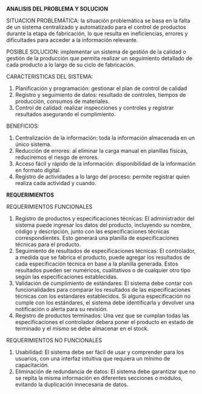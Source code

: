 **ANALISIS DEL PROBLEMA Y SOLUCION**

SITUACION PROBLEMÁTICA: la situación problemática se basa en la falta de un sistema centralizado y automatizado para el control de productos durante la etapa de fabricación, lo que resulta en ineficiencias, errores y dificultades para acceder a la información relevante.

POSIBLE SOLUCION: implementar un sistema de gestión de la calidad o gestión de la producción que permita realizar un seguimiento detallado de cada producto a lo largo de su ciclo de fabricación.

CARACTERISTICAS DEL SISTEMA:
1. 	Planificación y programación: gestionar el plan de control de calidad
2.	Registro y seguimiento de datos: resultado de controles, tiempos de producción, consumos de materiales.
3.	Control de calidad: realizar inspecciones y controles y registrar resultados asegurando el cumplimiento.

BENEFICIOS:
1.	Centralización de la información: toda la información almacenada en un único sistema.
2.	Reducción de errores: al eliminar la carga manual en planillas físicas, reduciremos el riesgo de errores.
3.	Acceso fácil y rápido de la información: disponibilidad de la información en formato digital. 
4.	Registro de actividades a lo largo del proceso: permite registrar quien realiza cada actividad y cuando.

**REQUERIMIENTOS**

REQUERIMIENTOS FUNCIONALES
1. Registro de productos y especificaciones técnicas: El administrador del sistema puede ingresar los datos del producto, incluyendo su nombre, código y descripción, junto con las especificaciones técnicas correspondientes. Esto generará una planilla de especificaciones técnicas para el producto.
2. Seguimiento de resultados de especificaciones técnicas: El controlador, a medida que se fabrica el producto, puede agregar los resultados de cada especificación técnica en base a la planilla generada. Estos resultados pueden ser numéricos, cualitativos o de cualquier otro tipo según las especificaciones establecidas.
3. Validación de cumplimiento de estándares: El sistema debe contar con funcionalidades para comparar los resultados de las especificaciones técnicas con los estándares establecidos. Si alguna especificación no cumple con los estándares, el sistema debe identificarla y devolver una notificación o alerta para su revisión.
4.	Registro de productos terminados: Una vez que se cumplan todas las especificaciones el controlador debera poner el producto en estado de terminado y el mismo se debe almacenar en el stock.

REQUERIMIENTOS NO FUNCIONALES
1.	Usabilidad: El sistema debe ser fácil de usar y comprender para los usuarios, con una interfaz intuitiva que requiera un mínimo de capacitación.
2.	Eliminación de redundancia de datos: El sistema debe garantizar que no se repita la misma información en diferentes secciones o módulos, evitando la duplicación innecesaria de datos.
